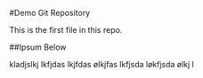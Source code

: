 #Demo Git Repository

This is the first file in this repo.

##Ipsum Below

kladjslkj lkfjdas lkjfdas ølkjfas lkfjsda løkfjsda ølkj l


